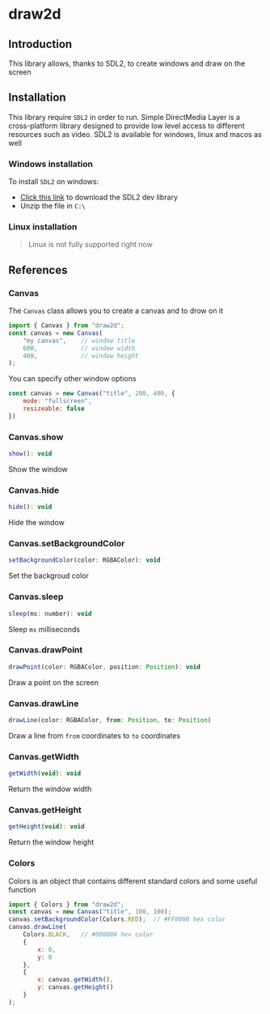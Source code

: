 # draw2d
## Introduction
This library allows, thanks to SDL2, to create windows and draw on the screen

## Installation
This library require `SDL2` in order to run. Simple DirectMedia Layer is a cross-platform library designed to provide low level access to different resources such as video. SDL2 is available for windows, linux and macos as well
### Windows installation
To install `SDL2` on windows:
- <a href="https://github.com/libsdl-org/SDL/releases/download/release-2.26.5/SDL2-devel-2.26.5-mingw.zip">Click this link</a> to download the SDL2 dev library
- Unzip the file in `C:\`
### Linux installation
> Linux is not fully supported right now

## References
### Canvas
The `Canvas` class allows you to create a canvas and to drow on it
```js
import { Canvas } from "draw2d";
const canvas = new Canvas(
	"my canvas",	// window title
	600,			// window width
	400,			// window height
);
```
You can specify other window options
```js
const canvas = new Canvas("title", 200, 400, {
	mode: "fullscreen",
	resizeable: false
})
```

### Canvas.show
```js
show(): void
```
Show the window

### Canvas.hide
```js
hide(): void
```
Hide the window

### Canvas.setBackgroundColor
```js
setBackgroundColor(color: RGBAColor): void
```
Set the backgroud color

### Canvas.sleep
```js
sleep(ms: number): void
```
Sleep `ms` milliseconds

### Canvas.drawPoint
```js
drawPoint(color: RGBAColor, position: Position): void
```
Draw a point on the screen

### Canvas.drawLine
```js
drawLine(color: RGBAColor, from: Position, to: Position)
```
Draw a line from `from` coordinates to `to` coordinates

### Canvas.getWidth
```js
getWidth(void): void
```
Return the window width

### Canvas.getHeight
```js
getHeight(void): void
```
Return the window height

### Colors
Colors is an object that contains different standard colors and some useful function
```js
import { Colors } from "draw2d";
const canvas = new Canvas("title", 100, 100);
canvas.setBackgroundColor(Colors.RED);	// #FF0000 hex color
canvas.drawLine(
	Colors.BLACK, 	// #000000 hex color
	{
		x: 0,
		y: 0
	},
	{
		x: canvas.getWidth(),
		y: canvas.getHeight()
	}
);
```
